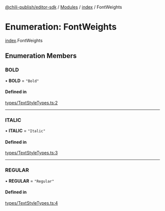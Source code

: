 [@chili-publish/editor-sdk](../README.md) / [Modules](../modules.md) / [index](../modules/index.md) / FontWeights

# Enumeration: FontWeights

[index](../modules/index.md).FontWeights

## Enumeration Members

### BOLD

• **BOLD** = ``"Bold"``

#### Defined in

[types/TextStyleTypes.ts:2](https://github.com/chili-publish/editor-sdk/blob/c6e096c/types/TextStyleTypes.ts#L2)

___

### ITALIC

• **ITALIC** = ``"Italic"``

#### Defined in

[types/TextStyleTypes.ts:3](https://github.com/chili-publish/editor-sdk/blob/c6e096c/types/TextStyleTypes.ts#L3)

___

### REGULAR

• **REGULAR** = ``"Regular"``

#### Defined in

[types/TextStyleTypes.ts:4](https://github.com/chili-publish/editor-sdk/blob/c6e096c/types/TextStyleTypes.ts#L4)
